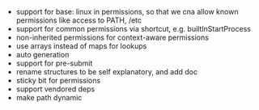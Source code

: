 - support for base: linux in permissions, so that we cna allow known permissions like access to PATH, /etc
- support for common permissions via shortcut, e.g. builtInStartProcess
- non-inherited permissions for context-aware permissions
- use arrays instead of maps for lookups
- auto generation
- support for pre-submit
- rename structures to be self explanatory, and add doc
- sticky bit for permissions
- support vendored deps
- make path dynamic
